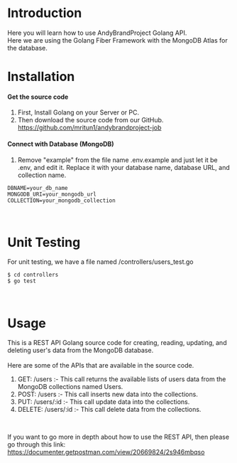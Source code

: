 # Introduction
Here you will learn how to use AndyBrandProject Golang API.
<br/>
Here we are using the Golang Fiber Framework with the MongoDB Atlas for the database.

# Installation
#### Get the source code
1. First, Install Golang on your Server or PC.
2. Then download the source code from our GitHub. https://github.com/mritun1/andybrandproject-job
#### Connect with Database (MongoDB)
1. Remove "example" from the file name .env.example and just let it be .env, and edit it. Replace it with your database name, database URL, and collection name.
```
DBNAME=your_db_name
MONGODB_URI=your_mongodb_url
COLLECTION=your_mongodb_collection
```
<br/>

# Unit Testing

For unit testing, we have a file named /controllers/users_test.go
<br/>
```
$ cd controllers
$ go test
```

<br/>

# Usage
This is a REST API Golang source code for creating, reading, updating, and deleting user's data from the MongoDB database.
<br/><br/>
Here are some of the APIs that are available in the source code.
<br/>
1. GET: /users :- This call returns the available lists of users data from the MongoDB collections named Users.
2. POST: /users :- This call inserts new data into the collections.
3. PUT: /users/:id :- This call update data into the collections.
4. DELETE: /users/:id :- This call delete data from the collections.
<br/>

If you want to go more in depth about how to use the REST API, then please go through this link: https://documenter.getpostman.com/view/20669824/2s946mbqso 
